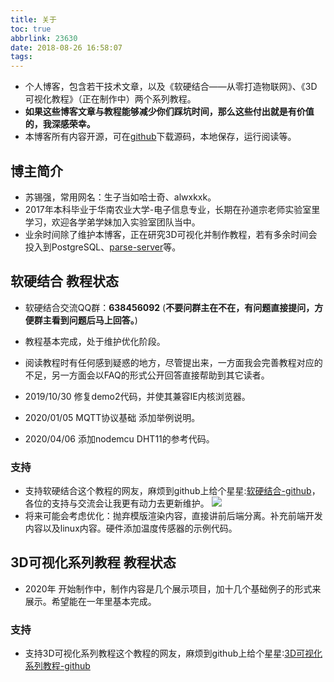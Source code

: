 ```yaml
---
title: 关于
toc: true
abbrlink: 23630
date: 2018-08-26 16:58:07
tags:
---
```

- 个人博客，包含若干技术文章，以及《软硬结合——从零打造物联网》、《3D可视化教程》（正在制作中）两个系列教程。
- __如果这些博客文章与教程能够减少你们踩坑时间，那么这些付出就是有价值的，我深感荣幸。__
- 本博客所有内容开源，可在[github](https://github.com/alwxkxk/blog)下载源码，本地保存，运行阅读等。

## 博主简介
- 苏锡强，常用网名：生子当如哈士奇、alwxkxk。
- 2017年本科毕业于华南农业大学-电子信息专业，长期在孙道宗老师实验室里学习，欢迎各学弟学妹加入实验室团队当中。
- 业余时间除了维护本博客，正在研究3D可视化并制作教程，若有多余时间会投入到PostgreSQL、[parse-server](https://github.com/parse-community/parse-server)等。

## 软硬结合 教程状态
- 软硬结合交流QQ群：__638456092__ (**不要问群主在不在，有问题直接提问，方便群主看到问题后马上回答。**)
- 教程基本完成，处于维护优化阶段。
- 阅读教程时有任何感到疑惑的地方，尽管提出来，一方面我会完善教程对应的不足，另一方面会以FAQ的形式公开回答直接帮助到其它读者。

- 2019/10/30 修复demo2代码，并使其兼容IE内核浏览器。
- 2020/01/05 MQTT协议基础 添加举例说明。
- 2020/04/06 添加nodemcu DHT11的参考代码。

### 支持
- 支持软硬结合这个教程的网友，麻烦到github上给个星星:[软硬结合-github](https://github.com/alwxkxk/soft-and-hard)，各位的支持与交流会让我更有动力去更新维护。
![](/blog_images/005BIQVbgy1fxqdje86nij30yr0k1abn.jpg)
- 将来可能会考虑优化：抛弃模版渲染内容，直接讲前后端分离。补充前端开发内容以及linux内容。硬件添加温度传感器的示例代码。

## 3D可视化系列教程 教程状态
- 2020年 开始制作中，制作内容是几个展示项目，加十几个基础例子的形式来展示。希望能在一年里基本完成。

### 支持
- 支持3D可视化系列教程这个教程的网友，麻烦到github上给个星星:[3D可视化系列教程-github](https://github.com/alwxkxk/threejs-example)






